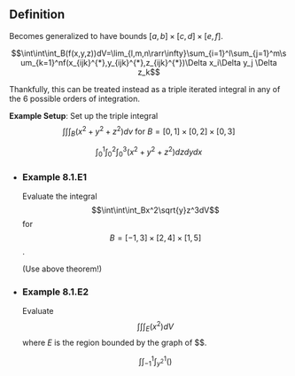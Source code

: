 ## Definition
Becomes generalized to have bounds $[a,b] \times [c,d] \times [e,f]$.

$$\int\int\int_B(f(x,y,z))dV=\lim_{l,m,n\rarr\infty}\sum_{i=1}^l\sum_{j=1}^m\sum_{k=1}^nf(x_{ijk}^{*},y_{ijk}^{*},z_{ijk}^{*})\Delta x_i\Delta y_j \Delta z_k$$

Thankfully, this can be treated instead as a triple iterated integral in any of the 6 possible orders of integration.

**Example Setup**:
Set up the triple integral $$\int\int\int_B(x^2+y^2+z^2)dv\text{ for }B = [0,1]\times[0,2]\times[0,3]$$

$$\int_0^1\int_0^2\int_0^3(x^2+y^2+z^2)dzdydx$$
- ### Example 8.1.E1
  Evaluate the integral $$\int\int\int_Bx^2\sqrt{y}z^3dV$$ for $$B = [-1,3]\times[2,4]\times[1,5]$$.
  
  (Use above theorem!)
- ### Example 8.1.E2
  Evaluate $${\int\int\int}_E(x^2)dV$$ where $E$ is the region bounded by the graph of $$.
  
  $$\int\int_{-1}^1\int_{y^2}^1()$$